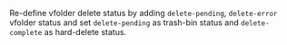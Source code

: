 Re-define vfolder delete status by adding `delete-pending`, `delete-error` vfolder status and set `delete-pending` as trash-bin status and `delete-complete` as hard-delete status.
